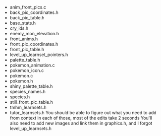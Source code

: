 - anim_front_pics.c
- back_pic_coordinates.h
- back_pic_table.h
- base_stats.h
- cry_ids.h
- enemy_mon_elevation.h
- front_anims.h
- front_pic_coordinates.h
- front_pic_table.h
- level_up_learnset_pointers.h
- palette_table.h
- pokemon_animation.c
- pokemon_icon.c
- pokemon.c
- pokemon.h
- shiny_palette_table.h
- species_names.h
- species.h
- still_front_pic_table.h
- tmhm_learnsets.h
- tutor_learnsets.h
You should be able to figure out what you need to add from context in each of those, most of the edits take 2 seconds
You'll also need to add new images and link them in graphics.h, and I forgot level_up_learnsets.h